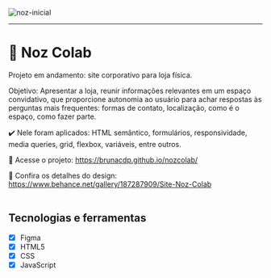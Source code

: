 ![noz-inicial](https://github.com/brunacdp/nozcolab/assets/126818470/ba47973e-277e-4b7a-ae47-b9354124cb02)
<hr>

# 🌰 Noz Colab 

  Projeto em andamento: site corporativo para loja física.
  
  Objetivo: Apresentar a loja, reunir informações relevantes em um espaço convidativo, que proporcione autonomia ao usuário para achar respostas às perguntas mais frequentes: formas de contato, localização, como é o espaço, como fazer parte.

  :heavy_check_mark: Nele foram aplicados: HTML semântico, formulários, responsividade, media queries, grid, flexbox, variáveis, entre outros.

  :link: Acesse o projeto: https://brunacdp.github.io/nozcolab/
  
  :link: Confira os detalhes do design: https://www.behance.net/gallery/187287909/Site-Noz-Colab
  <br>
  <br>

## Tecnologias e ferramentas

- [X] Figma
- [X] HTML5
- [X] CSS
- [X] JavaScript
